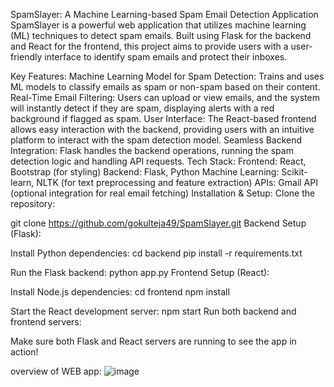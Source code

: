 SpamSlayer: A Machine Learning-based Spam Email Detection Application
SpamSlayer is a powerful web application that utilizes machine learning (ML) techniques to detect spam emails. Built using Flask for the backend and React for the frontend, this project aims to provide users with a user-friendly interface to identify spam emails and protect their inboxes.

Key Features:
Machine Learning Model for Spam Detection: Trains and uses ML models to classify emails as spam or non-spam based on their content.
Real-Time Email Filtering: Users can upload or view emails, and the system will instantly detect if they are spam, displaying alerts with a red background if flagged as spam.
User Interface: The React-based frontend allows easy interaction with the backend, providing users with an intuitive platform to interact with the spam detection model.
Seamless Backend Integration: Flask handles the backend operations, running the spam detection logic and handling API requests.
Tech Stack:
Frontend: React, Bootstrap (for styling)
Backend: Flask, Python
Machine Learning: Scikit-learn, NLTK (for text preprocessing and feature extraction)
APIs: Gmail API (optional integration for real email fetching)
Installation & Setup:
Clone the repository:


git clone https://github.com/gokulteja49/SpamSlayer.git
Backend Setup (Flask):

Install Python dependencies:
cd backend
pip install -r requirements.txt

Run the Flask backend:
python app.py
Frontend Setup (React):

Install Node.js dependencies:
cd frontend
npm install

Start the React development server:
npm start
Run both backend and frontend servers:

Make sure both Flask and React servers are running to see the app in action!

overview of WEB app:
![image](https://github.com/user-attachments/assets/fa3f9c81-238c-4a49-b024-44dd22c50ee5)


